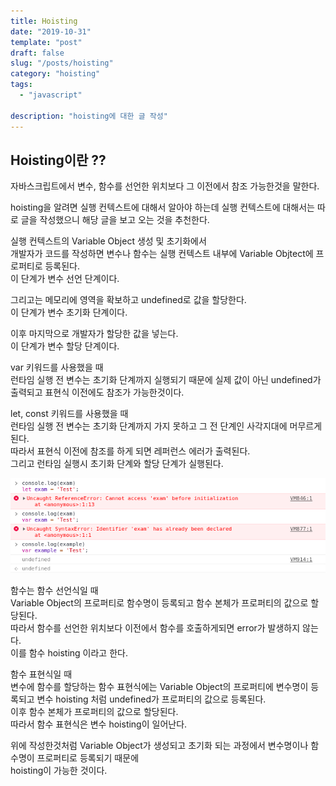 ```yaml
---
title: Hoisting
date: "2019-10-31"
template: "post"
draft: false
slug: "/posts/hoisting"
category: "hoisting"
tags:
  - "javascript"

description: "hoisting에 대한 글 작성"
---
```


## Hoisting이란 ??

자바스크립트에서 변수, 함수를 선언한 위치보다 그 이전에서 참조 가능한것을 말한다.

hoisting을 알려면 실행 컨텍스트에 대해서 알아야 하는데 실행 컨텍스트에 대해서는 따로 글을 작성했으니 해당 글을 보고 오는 것을 추천한다.

실행 컨텍스트의 Variable Object 생성 및 초기화에서  
개발자가 코드를 작성하면 변수나 함수는 실행 컨텍스트 내부에 Variable Objtect에 프로퍼티로 등록된다.  
이 단계가 변수 선언 단계이다.

그리고는 메모리에 영역을 확보하고 undefined로 값을 할당한다.  
이 단계가 변수 초기화 단계이다.

이후 마지막으로 개발자가 할당한 값을 넣는다.  
이 단계가 변수 할당 단계이다.

var 키워드를 사용했을 때  
런타임 실행 전 변수는 초기화 단계까지 실행되기 때문에 실제 값이 아닌 undefined가 출력되고 표현식 이전에도 참조가 가능한것이다.

let, const 키워드를 사용했을 때  
런타임 실행 전 변수는 초기화 단계까지 가지 못하고 그 전 단계인 사각지대에 머무르게된다.  
따라서 표현식 이전에 참조를 하게 되면 레퍼런스 에러가 출력된다.  
그리고 런타임 실행시 초기화 단계와 할당 단계가 실행된다.

![variable_img](/media/variable.png)

함수는 함수 선언식일 때  
Variable Object의 프로퍼티로 함수명이 등록되고 함수 본체가 프로퍼티의 값으로 할당된다.  
따라서 함수를 선언한 위치보다 이전에서 함수를 호출하게되면 error가 발생하지 않는다.  
이를 함수 hoisting 이라고 한다.

함수 표현식일 때  
변수에 함수를 할당하는 함수 표현식에는 Variable Object의 프로퍼티에 변수명이 등록되고 변수 hoisting 처럼 undefined가 프로퍼티의 값으로 등록된다.  
이후 함수 본체가 프로퍼티의 값으로 할당된다.  
따라서 함수 표현식은 변수 hoisting이 일어난다.

위에 작성한것처럼 Variable Object가 생성되고 초기화 되는 과정에서 변수명이나 함수명이 프로퍼티로 등록되기 때문에  
hoisting이 가능한 것이다.
